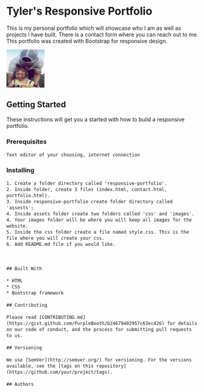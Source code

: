 # Tyler's Responsive Portfolio

This is my personal portfolio which will showcase who I am as well as projects I have built. There is a contact form where you can reach out to me. This portfolio was created with Bootstrap for responsive design.

<img class="img-me img-fluid py-2" src="assets/images/me.JPEG" alt="me" width="100" height="100">          

## Getting Started

These instructions will get you a started with how to build a responsive portfolio.

### Prerequisites

```
Text editor of your choosing, internet connection
```

### Installing

```
1. Create a folder directory called 'responsive-portfolio'.
2. Inside folder, create 3 files (index.html, contact.html, portfolio.html).
3. Inside responsive-portfolio create folder directory called 'assests';
4. Inside assets folder create two folders called 'css' and 'images'.
4. Your images folder will be where you will keep all images for the website.
5. Inside the css folder create a file named style.css. This is the file where you will create your css.
6. Add README.md file if you would like.



## Built With

* HTML
* CSS
* Bootstrap framework

## Contributing

Please read [CONTRIBUTING.md](https://gist.github.com/PurpleBooth/b24679402957c63ec426) for details on our code of conduct, and the process for submitting pull requests to us.

## Versioning

We use [SemVer](http://semver.org/) for versioning. For the versions available, see the [tags on this repository](https://github.com/your/project/tags). 

## Authors


